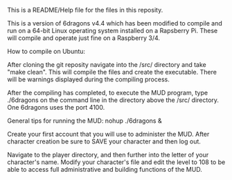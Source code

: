 This is a README/Help file for the files in this reposity.

This is a version of 6dragons v4.4 which has been modified to compile and run on a 64-bit Linux operating system
installed on a Rapsberry Pi. 
These will compile and operate just fine on a Raspberry 3/4.

How to compile on Ubuntu:

After cloning the git reposity navigate into the /src/ directory and take "make clean".
This will compile the files and create the executable.
There will be warnings displayed during the compiling process.

After the compiling has completed, to execute the MUD program, 
type ./6dragons on the command line in the directory above the /src/ directory.
One 
6dragons uses the port 4100.

General tips for running the MUD:
nohup ./6dragons <selected port> &

Create your first account that you will use to administer the MUD. 
After character creation be sure to SAVE your character and then log out.

Navigate to the player directory, and then further into the letter of your character's name.
Modify your character's file and edit the level to 108 to be able to access 
full administrative and building functions of the MUD.
  
